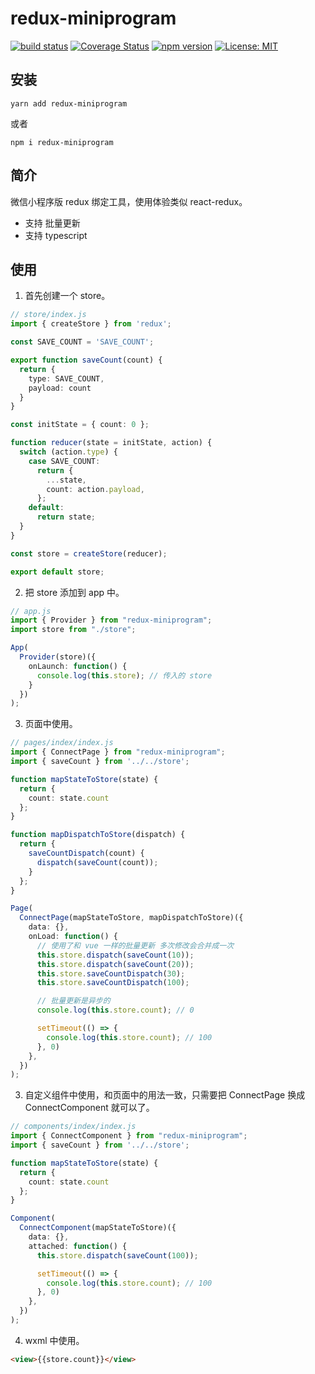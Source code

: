 # redux-miniprogram

[![build status](https://travis-ci.com/early-autumn/redux-miniprogram.svg?branch=master)](https://travis-ci.org/early-autumn/redux-miniprogram)
[![Coverage Status](https://coveralls.io/repos/github/early-autumn/redux-miniprogram/badge.svg?branch=master)](https://coveralls.io/github/early-autumn/redux-miniprogram?branch=master)
[![npm version](https://badge.fury.io/js/redux-miniprogram.svg)](https://badge.fury.io/js/redux-miniprogram)
[![License: MIT](https://img.shields.io/badge/License-MIT-brightgreen.svg)](https://opensource.org/licenses/MIT)

## 安装

```
yarn add redux-miniprogram
```

或者

```
npm i redux-miniprogram
```

## 简介

微信小程序版 redux 绑定工具，使用体验类似 react-redux。

* 支持 批量更新
* 支持 typescript

## 使用

1. 首先创建一个 store。

```typescript
// store/index.js
import { createStore } from 'redux';

const SAVE_COUNT = 'SAVE_COUNT';

export function saveCount(count) {
  return {
    type: SAVE_COUNT,
    payload: count
  }
}

const initState = { count: 0 };

function reducer(state = initState, action) {
  switch (action.type) {
    case SAVE_COUNT:
      return {
        ...state,
        count: action.payload,
      };
    default:
      return state;
  }
}

const store = createStore(reducer);

export default store;
```

2. 把 store 添加到 app 中。

```typescript
// app.js
import { Provider } from "redux-miniprogram";
import store from "./store";

App(
  Provider(store)({
    onLaunch: function() {
      console.log(this.store); // 传入的 store
    }
  })
);
```

3. 页面中使用。

```typescript
// pages/index/index.js
import { ConnectPage } from "redux-miniprogram";
import { saveCount } from '../../store';

function mapStateToStore(state) {
  return {
    count: state.count
  };
}

function mapDispatchToStore(dispatch) {
  return {
    saveCountDispatch(count) {
      dispatch(saveCount(count));
    }
  };
}

Page(
  ConnectPage(mapStateToStore, mapDispatchToStore)({
    data: {},
    onLoad: function() {
      // 使用了和 vue 一样的批量更新 多次修改会合并成一次
      this.store.dispatch(saveCount(10));
      this.store.dispatch(saveCount(20));
      this.store.saveCountDispatch(30);
      this.store.saveCountDispatch(100); 

      // 批量更新是异步的
      console.log(this.store.count); // 0

      setTimeout(() => {
        console.log(this.store.count); // 100
      }, 0)
    },
  })
);
```

3. 自定义组件中使用，和页面中的用法一致，只需要把 ConnectPage 换成 ConnectComponent 就可以了。

```typescript
// components/index/index.js
import { ConnectComponent } from "redux-miniprogram";
import { saveCount } from '../../store';

function mapStateToStore(state) {
  return {
    count: state.count
  };
}

Component(
  ConnectComponent(mapStateToStore)({
    data: {},
    attached: function() {
      this.store.dispatch(saveCount(100));

      setTimeout(() => {
        console.log(this.store.count); // 100
      }, 0)
    },
  })
);
```

4. wxml 中使用。

```html
<view>{{store.count}}</view>
```

<!-- ## 目录

Provider, ConnectPage, ConnectComponent, useStore, useState, useDispatch  -->